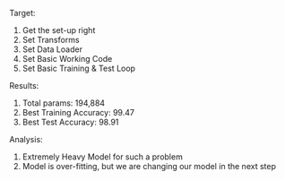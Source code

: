 Target:

1. Get the set-up right
2. Set Transforms
3. Set Data Loader
4. Set Basic Working Code
5. Set Basic Training  & Test Loop

Results:
1. Total params: 194,884
2. Best Training Accuracy: 99.47
3. Best Test Accuracy: 98.91

Analysis:
1. Extremely Heavy Model for such a problem
2. Model is over-fitting, but we are changing our model in the next step
